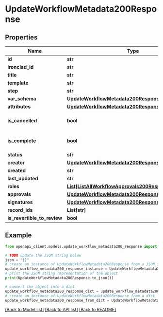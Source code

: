 # UpdateWorkflowMetadata200Response


## Properties

Name | Type | Description | Notes
------------ | ------------- | ------------- | -------------
**id** | **str** |  | [optional] 
**ironclad_id** | **str** |  | [optional] 
**title** | **str** |  | [optional] 
**template** | **str** |  | [optional] 
**step** | **str** |  | [optional] 
**var_schema** | [**UpdateWorkflowMetadata200ResponseSchema**](UpdateWorkflowMetadata200ResponseSchema.md) |  | [optional] 
**attributes** | [**UpdateWorkflowMetadata200ResponseAttributes**](UpdateWorkflowMetadata200ResponseAttributes.md) |  | [optional] 
**is_cancelled** | **bool** |  | [optional] [default to True]
**is_complete** | **bool** |  | [optional] [default to True]
**status** | **str** |  | [optional] 
**creator** | [**UpdateWorkflowMetadata200ResponseCreator**](UpdateWorkflowMetadata200ResponseCreator.md) |  | [optional] 
**created** | **str** |  | [optional] 
**last_updated** | **str** |  | [optional] 
**roles** | [**List[ListAllWorkflowApprovals200ResponseRolesInner]**](ListAllWorkflowApprovals200ResponseRolesInner.md) |  | [optional] 
**approvals** | [**UpdateWorkflowMetadata200ResponseApprovals**](UpdateWorkflowMetadata200ResponseApprovals.md) |  | [optional] 
**signatures** | [**UpdateWorkflowMetadata200ResponseSignatures**](UpdateWorkflowMetadata200ResponseSignatures.md) |  | [optional] 
**record_ids** | **List[str]** |  | [optional] 
**is_revertible_to_review** | **bool** |  | [optional] 

## Example

```python
from openapi_client.models.update_workflow_metadata200_response import UpdateWorkflowMetadata200Response

# TODO update the JSON string below
json = "{}"
# create an instance of UpdateWorkflowMetadata200Response from a JSON string
update_workflow_metadata200_response_instance = UpdateWorkflowMetadata200Response.from_json(json)
# print the JSON string representation of the object
print(UpdateWorkflowMetadata200Response.to_json())

# convert the object into a dict
update_workflow_metadata200_response_dict = update_workflow_metadata200_response_instance.to_dict()
# create an instance of UpdateWorkflowMetadata200Response from a dict
update_workflow_metadata200_response_from_dict = UpdateWorkflowMetadata200Response.from_dict(update_workflow_metadata200_response_dict)
```
[[Back to Model list]](../README.md#documentation-for-models) [[Back to API list]](../README.md#documentation-for-api-endpoints) [[Back to README]](../README.md)


